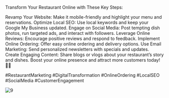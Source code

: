 Transform Your Restaurant Online with These Key Steps:

Revamp Your Website: Make it mobile-friendly and highlight your menu and reservations.
Optimize Local SEO: Use local keywords and keep your Google My Business updated.
Engage on Social Media: Post tempting dish photos, run targeted ads, and interact with followers.
Leverage Online Reviews: Encourage positive reviews and respond to feedback.
Implement Online Ordering: Offer easy online ordering and delivery options.
Use Email Marketing: Send personalized newsletters with specials and updates.
Create Engaging Content: Share blogs or vlogs about your restaurant’s story and dishes.
Boost your online presence and attract more customers today! 🌟🍴

#RestaurantMarketing #DigitalTransformation #OnlineOrdering #LocalSEO #SocialMedia #CustomerEngagement

![9](https://github.com/user-attachments/assets/f220a00d-62c9-4be8-96a1-98a683052cef)
